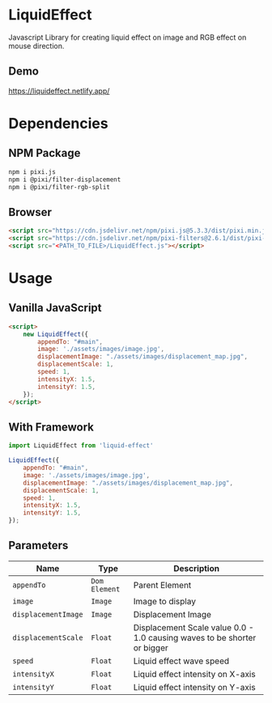 # LiquidEffect
Javascript Library for creating liquid effect on image and RGB effect on mouse direction.

## Demo
https://liquideffect.netlify.app/

# Dependencies
## NPM Package
```html
npm i pixi.js
npm i @pixi/filter-displacement
npm i @pixi/filter-rgb-split
```
## Browser
```html
<script src="https://cdn.jsdelivr.net/npm/pixi.js@5.3.3/dist/pixi.min.js"></script>
<script src="https://cdn.jsdelivr.net/npm/pixi-filters@2.6.1/dist/pixi-filters.js"></script>
<script src="<PATH_TO_FILE>/LiquidEffect.js"></script>
```

# Usage
## Vanilla JavaScript
```html
<script>
    new LiquidEffect({
        appendTo: "#main",
        image: './assets/images/image.jpg',
        displacementImage: "./assets/images/displacement_map.jpg",
        displacementScale: 1,
        speed: 1,
        intensityX: 1.5,
        intensityY: 1.5,
    });
</script>
```
## With Framework
```javascript
import LiquidEffect from 'liquid-effect'

LiquidEffect({
    appendTo: "#main",
    image: './assets/images/image.jpg',
    displacementImage: "./assets/images/displacement_map.jpg",
    displacementScale: 1,
    speed: 1,
    intensityX: 1.5,
    intensityY: 1.5,
});
```

## Parameters

| Name                    | Type            | Description |
|-------------------------|-----------------|-------------|
|`appendTo`               | `Dom Element`   | Parent Element |
|`image`                  | `Image`         | Image to display|
|`displacementImage`      | `Image`         | Displacement Image |
|`displacementScale`      | `Float`         | Displacement Scale value 0.0 - 1.0 causing waves to be shorter or bigger |
|`speed`                  | `Float`         | Liquid effect wave speed |
|`intensityX`             | `Float`         | Liquid effect intensity on X-axis |
|`intensityY`             | `Float`         | Liquid effect intensity on Y-axis |

